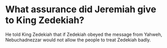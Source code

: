 # What assurance did Jeremiah give to King Zedekiah?

He told King Zedekiah that if Zedekiah obeyed the message from Yahweh, Nebuchadnezzar would not allow the people to treat Zedekiah badly.

